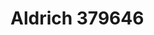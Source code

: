 <a name="material" />

# Aldrich 379646
<script type="application/ld+json">
  {
    "@context": "https://schema.org/",
    "@type": "ChemicalSubstance",
    "http://purl.org/dc/terms/conformsTo":
      {
        "@type": "CreativeWork",
        "@id": "https://bioschemas.org/profiles/ChemicalSubstance/0.4-RELEASE/"
      },
    "@id": "https://egonw.github.io/nanowiki/nanowiki414.html#material",
    "name": "Aldrich 379646",
    "sameAs": "http://127.0.0.1/mediawiki/index.php/Special:URIResolver/Aldrich_379646"
  }
</script>


